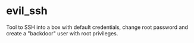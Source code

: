 evil_ssh
========

Tool to SSH into a box with default credentials, change root password and create a "backdoor" user with root privileges.
